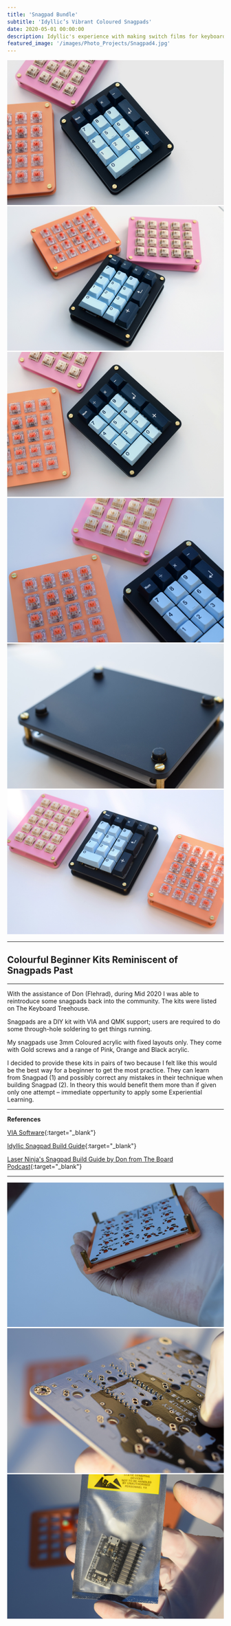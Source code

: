 ```yaml
---
title: 'Snagpad Bundle'
subtitle: 'Idyllic’s Vibrant Coloured Snagpads'
date: 2020-05-01 00:00:00
description: Idyllic's experience with making switch films for keyboard switches, using laser processing.
featured_image: '/images/Photo_Projects/Snagpad4.jpg'
---
```


<div class="gallery" data-columns="3">
	<img src="/images/Photo_Projects/Snagpad4.jpg">
	<img src="/images/Photo_Projects/Snagpad5.jpg">
	<img src="/images/Photo_Projects/Snagpad6.jpg">
	<img src="/images/Photo_Projects/Snagpad7.jpg">
	<img src="/images/Photo_Projects/Snagpad8.jpg">
	<img src="/images/Photo_Projects/Snagpad9.jpg">
</div>

---
##   Colourful Beginner Kits Reminiscent of Snagpads Past
---

With the assistance of Don (Flehrad), during Mid 2020 I was able to reintroduce some snagpads back into the community. The kits were listed on The Keyboard Treehouse. 

Snagpads are a DIY kit with VIA and QMK support; users are required to do some through-hole soldering to get things running. 

My snagpads use 3mm Coloured acrylic with fixed layouts only. They come with Gold screws and a range of Pink, Orange and Black acrylic. 

I decided to provide these kits in pairs of two because I felt like this would be the best way for a beginner to get the most practice. They can learn from Snagpad (1) and possibly correct any mistakes in their technique when building Snagpad (2). In theory this would benefit them more than if given only one attempt – immediate oppertunity to apply some Experiential Learning. 

---
**References**

[VIA Software](https://caniusevia.com){:target="_blank"}

[Idyllic Snagpad Build Guide](https://imgur.com/a/GGM99hk){:target="_blank"}

[Laser Ninja's Snagpad Build Guide by Don from The Board Podcast](https://www.youtube.com/watch?v=_voKcLUjwv8){:target="_blank"}

--- 

<div class="gallery" data-columns="3">
	<img src="/images/Photo_Projects/Snagpad.jpg">
	<img src="/images/Photo_Projects/Snagpad2.jpg">
	<img src="/images/Photo_Projects/Snagpad3.jpg">
</div>

